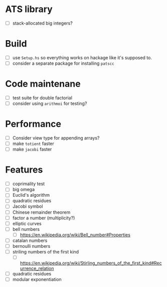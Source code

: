 # ATS library
- [ ] stack-allocated big integers?
# Build
- [ ] use `Setup.hs` so everything works on hackage like it's supposed to.
- [ ] consider a separate package for installing `patscc`
# Code maintenane
- [ ] test suite for double factorial
- [ ] consider using `arithmoi` for testing?
# Performance
- [ ] Consider view type for appending arrays?
- [ ] make `totient` faster
- [ ] make `jacobi` faster
# Features
- [ ] coprimality test
- [ ] big omega
- [ ] Euclid's algorithm
- [ ] quadratic residues
- [ ] Jacobi symbol
- [ ] Chinese remainder theorem
- [ ] factor a number (multiplicity?)
- [ ] elliptic curves
- [ ] bell numbers
  - [ ] https://en.wikipedia.org/wiki/Bell_number#Properties
- [ ] catalan numbers
- [ ] bernoulli numbers
- [ ] striling numbers of the first kind
  - [ ] https://en.wikipedia.org/wiki/Stirling_numbers_of_the_first_kind#Recurrence_relation
- [ ] quadratic residues
- [ ] modular exponentiation
